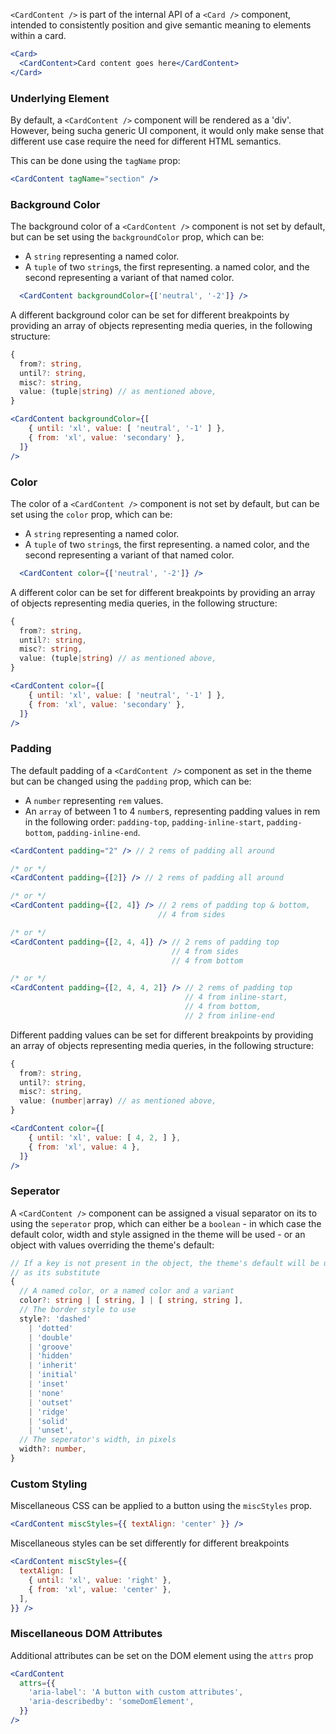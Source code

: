 `<CardContent />` is part of the internal API of a `<Card />` component,
intended to consistently position and give semantic meaning to elements
within a card.

```jsx static
<Card>
  <CardContent>Card content goes here</CardContent>
</Card>
```


### **Underlying Element**

By default, a `<CardContent />` component will be rendered as a 'div'. 
However, being sucha  generic UI component, it would only make sense that 
different use case require the need for different HTML semantics.

This can be done using the `tagName` prop:

```jsx static
<CardContent tagName="section" />
```


### **Background Color**

The background color of a `<CardContent />` component is not set by default,
but can be set using the `backgroundColor` prop, which can be:

  - A `string` representing a named color.
  - A `tuple` of two `string`s, the first representing.
    a named color, and the second representing a variant
    of that named color.

```jsx static
  <CardContent backgroundColor={['neutral', '-2']} />
```

A different background color can be set for different breakpoints
by providing an array of objects representing media queries, in
the following structure:

```ts static
{
  from?: string,
  until?: string,
  misc?: string,
  value: (tuple|string) // as mentioned above,
}
```

``` jsx static
<CardContent backgroundColor={[
    { until: 'xl', value: [ 'neutral', '-1' ] },
    { from: 'xl', value: 'secondary' },
  ]}
/>
```


### **Color**

The color of a `<CardContent />` component is not set by default,
but can be set using the `color` prop, which can be:

  - A `string` representing a named color.
  - A `tuple` of two `string`s, the first representing.
    a named color, and the second representing a variant
    of that named color.

```jsx static
  <CardContent color={['neutral', '-2']} />
```

A different color can be set for different breakpoints
by providing an array of objects representing media queries, in
the following structure:

```ts static
{
  from?: string,
  until?: string,
  misc?: string,
  value: (tuple|string) // as mentioned above,
}
```

``` jsx static
<CardContent color={[
    { until: 'xl', value: [ 'neutral', '-1' ] },
    { from: 'xl', value: 'secondary' },
  ]}
/>
```


### **Padding**

The default padding of a `<CardContent />` component as set in the theme
but can be changed using the `padding` prop, which can be:

  - A `number` representing `rem` values.
  - An `array` of between 1 to 4 `number`s, representing padding values in rem
    in the following order: `padding-top`, `padding-inline-start`, `padding-bottom`, 
    `padding-inline-end`.

```jsx static
<CardContent padding="2" /> // 2 rems of padding all around

/* or */
<CardContent padding={[2]} /> // 2 rems of padding all around

/* or */
<CardContent padding={[2, 4]} /> // 2 rems of padding top & bottom, 
                                 // 4 from sides

/* or */
<CardContent padding={[2, 4, 4]} /> // 2 rems of padding top 
                                    // 4 from sides
                                    // 4 from bottom

/* or */
<CardContent padding={[2, 4, 4, 2]} /> // 2 rems of padding top 
                                       // 4 from inline-start, 
                                       // 4 from bottom, 
                                       // 2 from inline-end
```

Different padding values can be set for different breakpoints
by providing an array of objects representing media queries, in
the following structure:

```ts static
{
  from?: string,
  until?: string,
  misc?: string,
  value: (number|array) // as mentioned above,
}
```

``` jsx static
<CardContent color={[
    { until: 'xl', value: [ 4, 2, ] },
    { from: 'xl', value: 4 },
  ]}
/>
```


### **Seperator**

A `<CardContent />` component can be assigned a visual separator on its to
using the `seperator` prop, which can either be a `boolean` - in which case
the default color, width and style assigned in the theme will be used -
or an object with values overriding the theme's default:

```ts static
// If a key is not present in the object, the theme's default will be used
// as its substitute
{
  // A named color, or a named color and a variant
  color?: string | [ string, ] | [ string, string ],
  // The border style to use
  style?: 'dashed'
    | 'dotted'
    | 'double'
    | 'groove'
    | 'hidden'
    | 'inherit'
    | 'initial'
    | 'inset'
    | 'none'
    | 'outset'
    | 'ridge'
    | 'solid'
    | 'unset',
  // The seperator's width, in pixels
  width?: number,
}
```


### **Custom Styling**

Miscellaneous CSS can be applied to a button using the `miscStyles` prop.

```jsx static
<CardContent miscStyles={{ textAlign: 'center' }} />
```

Miscellaneous styles can be set differently for different breakpoints

```jsx static
<CardContent miscStyles={{
  textAlign: [
    { until: 'xl', value: 'right' },
    { from: 'xl', value: 'center' },
  ],
}} />
```



### **Miscellaneous DOM Attributes**

Additional attributes can be set on the DOM element using the `attrs` prop

```jsx static
<CardContent
  attrs={{
    'aria-label': 'A button with custom attributes',
    'aria-describedby': 'someDomElement',
  }}
/>
```

